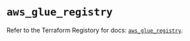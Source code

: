 # `aws_glue_registry`

Refer to the Terraform Registory for docs: [`aws_glue_registry`](https://registry.terraform.io/providers/hashicorp/aws/4.66.0/docs/resources/glue_registry).
